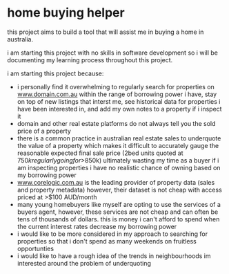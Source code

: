 # home buying helper

this project aims to build a tool that will assist me in buying a home in australia.

i am starting this project with no skills in software development so i will be documenting my learning process throughout this project.

i am starting this project because:
* i personally find it overwhelming to regularly search for properties on www.domain.com.au within the range of borrowing power i have, stay on top of new listings that interst me, see historical data for properties i have been interested in, and add my own notes to a property if i inspect it
* domain and other real estate platforms do not always tell you the sold price of a property
* there is a common practice in australian real estate sales to underquote the value of a property which makes it difficult to accurately gauge the reasonable expected final sale price (2bed units quoted at $750k regularly going for >$850k) ultimately wasting my time as a buyer if i am inspecting properties i have no realistic chance of owning based on my borrowing power
* www.corelogic.com.au is the leading provider of property data (sales and property metadata) however, their dataset is not cheap with access priced at >$100 AUD/month
* many young homebuyers like myself are opting to use the services of a buyers agent, however, these services are not cheap and can often be tens of thousands of dollars. this is money i can't afford to spend when the current interest rates decrease my borrowing power
* i would like to be more considered in my approach to searching for properties so that i don't spend as many weekends on fruitless opportunties
* i would like to have a rough idea of the trends in neighbourhoods im interested around the problem of underquoting
